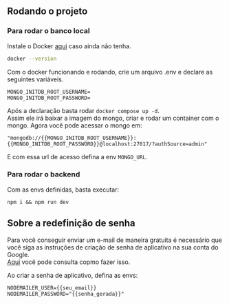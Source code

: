 ## Rodando o projeto

### Para rodar o banco local

Instale o Docker [aqui](https://www.docker.com) caso ainda não tenha.

```bash
docker --version
```

Com o docker funcionando e rodando, crie um arquivo .env e declare as seguintes variáveis.

```env
MONGO_INITDB_ROOT_USERNAME=
MONGO_INITDB_ROOT_PASSWORD=
```

Após a declaração basta rodar `docker compose up -d`.  
Assim ele irá baixar a imagem do mongo, criar e rodar um container com o mongo.
Agora você pode acessar o mongo em:

```
"mongodb://{{MONGO_INITDB_ROOT_USERNAME}}:{{MONGO_INITDB_ROOT_PASSWORD}}@localhost:27017/?authSource=admin"
```

E com essa url de acesso defina a env `MONGO_URL`.

### Para rodar o backend

Com as envs definidas, basta executar:

```bashrc
npm i && npm run dev
```

## Sobre a redefinição de senha

Para você conseguir enviar um e-mail de maneira gratuita é necessário que você siga as instruções de criação de senha de aplicativo na sua conta do Google.  
[Aqui](https://medium.com/@aman.ahmed1897/sending-mail-from-a-typescript-node-js-application-5866bf1b3030) você pode consulta copmo fazer isso.

Ao criar a senha de aplicativo, defina as envs:

```env
NODEMAILER_USER={{seu_email}}
NODEMAILER_PASSWORD="{{senha_gerada}}"
```
